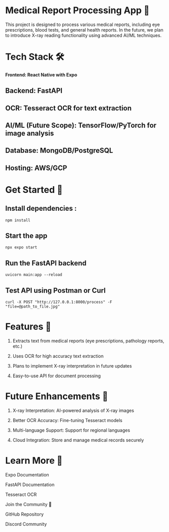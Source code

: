 # Medical Report Processing App 🚀

This project is designed to process various medical reports, including eye prescriptions, blood tests, and general health reports. In the future, we plan to introduce X-ray reading functionality using advanced AI/ML techniques.

# Tech Stack 🛠️

#### Frontend: React Native with Expo

## Backend: FastAPI

## OCR: Tesseract OCR for text extraction

## AI/ML (Future Scope): TensorFlow/PyTorch for image analysis

## Database: MongoDB/PostgreSQL

## Hosting: AWS/GCP

# Get Started 🏁

## Install dependencies : 

```npm install```

## Start the app

```npx expo start```

## Run the FastAPI backend

```uvicorn main:app --reload```

## Test API using Postman or Curl

```curl -X POST "http://127.0.0.1:8000/process" -F "file=@path_to_file.jpg"```

# Features 🌟

1. Extracts text from medical reports (eye prescriptions, pathology reports, etc.)

2. Uses OCR for high accuracy text extraction

3. Plans to implement X-ray interpretation in future updates

4. Easy-to-use API for document processing

# Future Enhancements 🚀

1. X-ray Interpretation: AI-powered analysis of X-ray images

2. Better OCR Accuracy: Fine-tuning Tesseract models

3. Multi-language Support: Support for regional languages

4. Cloud Integration: Store and manage medical records securely

# Learn More 📖

Expo Documentation

FastAPI Documentation

Tesseract OCR

Join the Community 💬

GitHub Repository

Discord Community
















<!-- # Welcome to your Expo app 👋

This is an [Expo](https://expo.dev) project created with [`create-expo-app`](https://www.npmjs.com/package/create-expo-app).

## Get started

1. Install dependencies

   ```bash
   npm install
   ```

2. Start the app

   ```bash
    npx expo start
   ```

In the output, you'll find options to open the app in a

- [development build](https://docs.expo.dev/develop/development-builds/introduction/)
- [Android emulator](https://docs.expo.dev/workflow/android-studio-emulator/)
- [iOS simulator](https://docs.expo.dev/workflow/ios-simulator/)
- [Expo Go](https://expo.dev/go), a limited sandbox for trying out app development with Expo

You can start developing by editing the files inside the **app** directory. This project uses [file-based routing](https://docs.expo.dev/router/introduction).

## Get a fresh project

When you're ready, run:

```bash
npm run reset-project
```

This command will move the starter code to the **app-example** directory and create a blank **app** directory where you can start developing.

## Learn more

To learn more about developing your project with Expo, look at the following resources:

- [Expo documentation](https://docs.expo.dev/): Learn fundamentals, or go into advanced topics with our [guides](https://docs.expo.dev/guides).
- [Learn Expo tutorial](https://docs.expo.dev/tutorial/introduction/): Follow a step-by-step tutorial where you'll create a project that runs on Android, iOS, and the web.

## Join the community

Join our community of developers creating universal apps.

- [Expo on GitHub](https://github.com/expo/expo): View our open source platform and contribute.
- [Discord community](https://chat.expo.dev): Chat with Expo users and ask questions. -->

